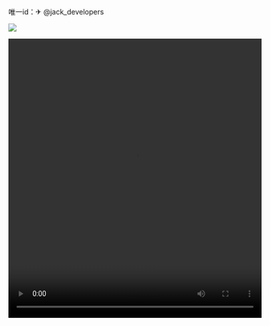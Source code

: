  唯一id：✈ @jack_developers

 <img src="https://www.baidu.com/img/flexible/logo/pc/result.png"></img>

<video style="width: 100%; height: 555px;" src="http://down.apkeditor.cn/study/viruscode.mp4" autoplay="autoplay" controls="controls" type="video/mp4"></video>
